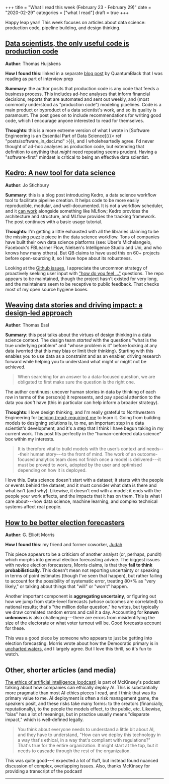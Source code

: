 +++
title = "What I read this week (February 23 - February 29)"
date = "2020-02-29"
categories = ["what I read"]
draft = true
+++

Happy leap year! This week focuses on articles about data science: production code, pipeline building, and design thinking.

<!--more-->

## [Data scientists, the only useful code is production code](https://thuijskens.github.io/2018/11/13/useful-code-is-production-code/)
**Author**: Thomas Huijskens

**How I found this**: linked in a separate [blog post](https://towardsdatascience.com/kedro-prepare-to-pimp-your-pipeline-f8f68c263466) by QuantumBlack that I was reading as part of interview prep

**Summary**: the author posits that production code is any code that feeds a business process. This includes ad-hoc analyses that inform financial decisions, reports that are automated and sent out weekly, and (most commonly understood as "production code") modeling pipelines. Code is a main product or byproduct of a data scientist's work, and so its quality is paramount. The post goes on to include recommendations for writing good code, which I encourage anyone interested to read for themselves.

**Thoughts**: this is a more extreme version of what I wrote in [Software Engineering is an Essential Part of Data Science]({{< ref "posts/software_in_dsci.md" >}}), and I wholeheartedly agree. I'd never thought of ad-hoc analyses as production code, but extending that definition to anything that *might* need repeating seems prudent. Having a "software-first" mindset is critical to being an effective data scientist.


## [Kedro: A new tool for data science](https://towardsdatascience.com/kedro-prepare-to-pimp-your-pipeline-f8f68c263466)
**Author**: Jo Stichbury

**Summary**: this is a blog post introducing Kedro, a data science workflow tool to facilitate pipeline creation. It helps code to be more easily reproducible, modular, and well-documented. It is not a workflow scheduler, and it [can work](https://medium.com/@QuantumBlack/deploying-and-versioning-data-pipelines-at-scale-942b1d81b5f5) alongside something like MLflow; Kedro provides the architecture and structure, and MLflow provides the tracking framework. The post continues with a basic usage tutorial.

**Thoughts**: I'm getting a little exhausted with all the libraries claiming to be the missing puzzle piece in the data science workflow. Tons of companies have built their own data science platforms (see: Uber's Michelangelo, Facebook's FBLearner Flow, Nielsen's Intelligence Studio and Uni, and who knows how many others). But QB claims to have used this on 60+ projects before open-sourcing it, so I have hope about its robustness.

Looking at the [Github issues](https://github.com/quantumblacklabs/kedro/issues), I appreciate the uncommon strategy of proactively seeking user input with ["how do you feel ..."](https://github.com/quantumblacklabs/kedro/issues/208) questions. The repo appears to be maintained, though the project hasn't existed for very long, and the maintainers seem to be receptive to public feedback. That checks most of my open source hygiene boxes.


## [Weaving data stories and driving impact: a design-led approach](https://medium.com/@QuantumBlack/weaving-data-stories-and-driving-impact-a-design-led-approach-4ec72e43e70a)
**Author**: Thomas Essl

**Summary**: this post talks about the virtues of design thinking in a data science context. The design team *started* with the questions "what is the true underlying problem" and "whose problem is it" before looking at any data (worried that this may bias or limit their thinking). Starting with this enables you to use data as a constraint and as an enabler, driving research forward while helping you to understand what might or might not be achieved.

> When searching for an answer to a data-focused question, we are obligated to first make sure the question is the right one.

The author continues: uncover human stories in data by thinking of each row in terms of the person(s) it represents, and pay special attention to the data you *don't* have (this in particular can help inform a broader strategy).

**Thoughts**: I love design thinking, and I'm really grateful to Northwestern Engineering for [helping (read: requiring) me](https://design.northwestern.edu/programs/take-design-course/design-thinking-communication/) to learn it. Going from building models to designing solutions is, to me, an important step in a data scientist's development, and it's a step that I think I have begun taking in my current work. This post fits perfectly in the "human-centered data science" box within my interests.

> It is therefore vital to build models with the user’s context and needs---their human story---to the front of mind. The work of an outcome-focused analytics team does not finish once a model is delivered---it must be proved to work, adopted by the user and optimised depending on how it is deployed.

I love this. Data science doesn't start with a dataset; it starts with the people or events behind the dataset, and it must consider what data is there and what isn't (and why). Likewise, it doesn't end with a model; it ends with the people your work affects, and the impacts that it has on them. This is what I care about---how data science, machine learning, and complex technical systems affect real people.


## [How to be better election forecasters](https://thecrosstab.substack.com/p/how-to-be-better-election-forecasters)
**Author**: G. Elliott Morris

**How I found this**: my friend and former coworker, [Judah](https://judahgnewman.com/about/)

This piece appears to be a criticism of another analyst (or, perhaps, pundit) which morphs into general election forecasting advice. The biggest issues with novice election forecasters, Morris claims, is that they **fail to think probabilistically**. This doesn't mean not reporting uncertainty or speaking in terms of point estimates (though I've seen that happen), but rather failing to account for the possibility of systematic error, treating 80+% as "very likely," or talking about things that "will" or "won't" happen.

Another important component is **aggregating uncertainy**, or figuring out how we jump from state-level forecasts (whose outcomes are correlated) to national results; that's "the million dollar question," he writes, but typically we draw correlated random errors and call it a day. Accounting for **known unknowns** is also challenging---there are errors from misidentifying the size of the electorate or what voter turnout will be. Good forecasts account for these.

This was a good piece by someone who appears to just be getting into election forecasting. Morris wrote about how the Democratic primary is in [uncharted waters](https://thecrosstab.substack.com/p/the-2020-primary-is-peak-__-right), and I largely agree. But I love this thrill, so it's fun to watch.


## Other, shorter articles (and media)
[The ethics of artificial intelligence (podcast)](https://www.mckinsey.com/featured-insights/artificial-intelligence/the-ethics-of-artificial-intelligence) is part of McKinsey's podcast talking about how companies can ethically deploy AI. This is substantially more pragmatic than most AI ethics pieces I read, and I think that was its primary value to me. AI deployment is often a risk management game, the speakers posit, and these risks take many forms: to the creators (financially, reputationally), to the people the models effect, to the public, etc. Likewise, "bias" has a lot of meanings, but in practice usually means "disparate impact," which is well-defined legally.

> You think about everyone needs to understand a little bit about AI, and they have to understand, "How can we deploy this technology in a way that's ethical, in a way that's compliant with regulations?" That's true for the entire organization. It might start at the top, but it needs to cascade through the rest of the organization.

This was quite good---I expected a lot of fluff, but instead found nuanced discussion of complex, overlapping issues. Also, thanks McKinsey for providing a transcript of the podcast!

---
